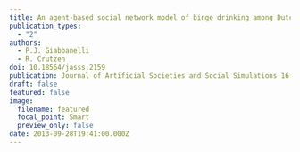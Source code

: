 ```yaml
---
title: An agent-based social network model of binge drinking among Dutch adults
publication_types:
  - "2"
authors:
  - P.J. Giabbanelli
  - R. Crutzen
doi: 10.18564/jasss.2159
publication: Journal of Artificial Societies and Social Simulations 16(2):10
draft: false
featured: false
image:
  filename: featured
  focal_point: Smart
  preview_only: false
date: 2013-09-28T19:41:00.000Z
---
```

